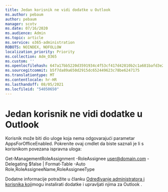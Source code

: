 ```yaml
---
title: Jedan korisnik ne vidi dodatke u Outlook
ms.author: pebaum
author: pebaum
manager: scotv
ms.date: 07/16/2020
ms.audience: Admin
ms.topic: article
ms.service: o365-administration
ROBOTS: NOINDEX, NOFOLLOW
localization_priority: Priority
ms.collection: Adm_O365
ms.custom: ''
ms.openlocfilehash: 647a17bb5220d3591934c4f53cf417d42810b2c1a681bafd3e2d703abbfcbc64
ms.sourcegitcommit: b5f7da89a650d2915dc652449623c78be6247175
ms.translationtype: MT
ms.contentlocale: hr-HR
ms.lasthandoff: 08/05/2021
ms.locfileid: "54050650"
---
```

# <a name="single-user-not-seeing-add-ins-in-outlook"></a>Jedan korisnik ne vidi dodatke u Outlook

Korisnik može biti dio uloge koja nema odgovarajući parametar AppsForOfficeEnabled. Pokrenite ovaj cmdlet da biste saznali je li s korisnikom povezana ispravna uloga:

Get-ManagementRoleAssignment -RoleAssignee user@domain.com -Delegating $false | Format-Table -Auto Role,RoleAssigneeName,RoleAssigneeType

Dodatne informacije potražite u članku [Određivanje administratora i korisnika koji](https://docs.microsoft.com/exchange/clients-and-mobile-in-exchange-online/add-ins-for-outlook/specify-who-can-install-and-manage-add-ins)mogu instalirati dodatke i upravljati njima za Outlook .
